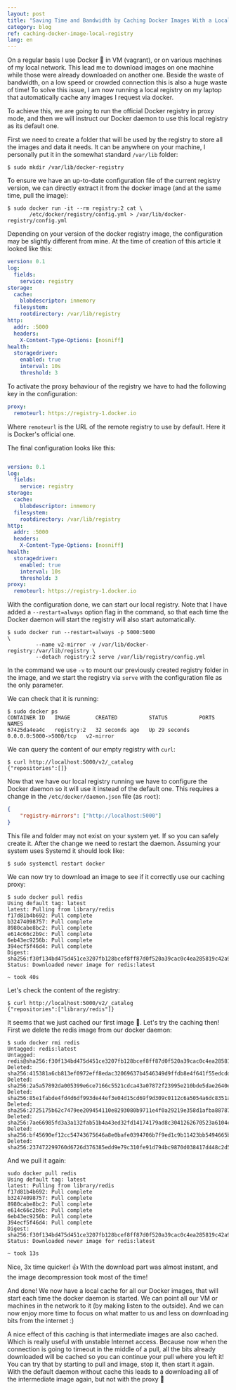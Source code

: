 ```yaml
---
layout: post
title: "Saving Time and Bandwidth by Caching Docker Images With a Local Registry"
category: blog
ref: caching-docker-image-local-registry
lang: en
---
```


On a regular basis I use Docker 🐳 in VM (vagrant), or on various machines of
my local network. This lead me to download images on one machine while those
were already downloaded on another one. Beside the waste of bandwidth, on a low
speed or crowded connection this is also a huge waste of time! To solve this
issue, I am now running a local registry on my laptop that automatically cache
any images I request via docker.

To achieve this, we are going to run the official Docker registry in proxy
mode, and then we will instruct our Docker daemon to use this local registry as
its default one.

First we need to create a folder that will be used by the registry to store all
the images and data it needs. It can be anywhere on your machine, I personally
put it in the somewhat standard `/var/lib` folder:

```
$ sudo mkdir /var/lib/docker-registry
```

To ensure we have an up-to-date configuration file of the current registry
version, we can directly extract it from the docker image (and at the same
time, pull the image):

```
$ sudo docker run -it --rm registry:2 cat \
       /etc/docker/registry/config.yml > /var/lib/docker-registry/config.yml
```

Depending on your version of the docker registry image, the configuration may
be slightly different from mine. At the time of creation of this article it
looked like this:

```yaml
version: 0.1
log:
  fields:
    service: registry
storage:
  cache:
    blobdescriptor: inmemory
  filesystem:
    rootdirectory: /var/lib/registry
http:
  addr: :5000
  headers:
    X-Content-Type-Options: [nosniff]
health:
  storagedriver:
    enabled: true
    interval: 10s
    threshold: 3
```

To activate the proxy behaviour of the registry we have to had the following
key in the configuration:

```yaml
proxy:
  remoteurl: https://registry-1.docker.io
```

Where `remoteurl` is the URL of the remote registry to use by default. Here it
is Docker's official one.

The final configuration looks like this:

```yaml

version: 0.1
log:
  fields:
    service: registry
storage:
  cache:
    blobdescriptor: inmemory
  filesystem:
    rootdirectory: /var/lib/registry
http:
  addr: :5000
  headers:
    X-Content-Type-Options: [nosniff]
health:
  storagedriver:
    enabled: true
    interval: 10s
    threshold: 3
proxy:
  remoteurl: https://registry-1.docker.io
```

With the configuration done, we can start our local registry. Note that I have
added a `--restart=always` option flag in the command, so that each time the
Docker daemon will start the registry will also start automatically.

```
$ sudo docker run --restart=always -p 5000:5000                         \
         --name v2-mirror -v /var/lib/docker-registry:/var/lib/registry \
         --detach registry:2 serve /var/lib/registry/config.yml
```

In the command we use `-v` to mount our previously created registry folder in
the image, and we start the registry via `serve` with the configuration file as
the only parameter.

We can check that it is running:

```
$ sudo docker ps
CONTAINER ID   IMAGE        CREATED          STATUS          PORTS                    NAMES
67425da4ea4c   registry:2   32 seconds ago   Up 29 seconds   0.0.0.0:5000->5000/tcp   v2-mirror
```

We can query the content of our empty registry with `curl`:

```
$ curl http://localhost:5000/v2/_catalog
{"repositories":[]}
```

Now that we have our local registry running we have to configure the Docker
daemon so it will use it instead of the default one. This requires a change in
the `/etc/docker/daemon.json` file (as `root`):

```json
{
    "registry-mirrors": ["http://localhost:5000"]
}
```

This file and folder may not exist on your system yet. If so you can safely
create it. After the change we need to restart the daemon. Assuming your
system uses Systemd it should look like:

```
$ sudo systemctl restart docker
```

We can now try to download an image to see if it correctly use our caching proxy:

```
$ sudo docker pull redis
Using default tag: latest
latest: Pulling from library/redis
f17d81b4b692: Pull complete
b32474098757: Pull complete
8980cabe8bc2: Pull complete
e614c66c2b9c: Pull complete
6eb43ec9256b: Pull complete
394ecf5f46d4: Pull complete
Digest: sha256:f30f134bd475d451ce3207fb128bcef8ff87d0f520a39cac0c4ea285819c42a9
Status: Downloaded newer image for redis:latest

~ took 40s
```

Let's check the content of the registry:

```
$ curl http://localhost:5000/v2/_catalog
{"repositories":["library/redis"]}
```

It seems that we just cached our first image 🎉. Let's try the caching then!
First we delete the redis image from our docker daemon:

```
$ sudo docker rmi redis
Untagged: redis:latest
Untagged: redis@sha256:f30f134bd475d451ce3207fb128bcef8ff87d0f520a39cac0c4ea285819c42a9
Deleted: sha256:415381a6cb813ef0972eff8edac32069637b4546349d9ffdb8e4f641f55edcdd
Deleted: sha256:2a5a57892da005399e6ce7166c5521cdca43a07872f23995e210bde5dae2640e
Deleted: sha256:85e1fabde4fd4d6df993de44ef3e04d15cd69f9d309c0112c6a5054a6dc8351a
Deleted: sha256:2725175b62c7479ee209454110e8293080b9711e4f0a29219e358d1afba88787
Deleted: sha256:7ae66985fd3a3a132fab51b4a43ed32fd14174179ad8c3041262670523a6104c
Deleted: sha256:bf45690ef12cc54743675646a8e0bafe0394706b7f9ed1c9b11423bb5494665b
Deleted: sha256:237472299760d6726d376385edd9e79c310fe91d794bc9870d038417d448c2d5
```

And we pull it again:

```
sudo docker pull redis
Using default tag: latest
latest: Pulling from library/redis
f17d81b4b692: Pull complete
b32474098757: Pull complete
8980cabe8bc2: Pull complete
e614c66c2b9c: Pull complete
6eb43ec9256b: Pull complete
394ecf5f46d4: Pull complete
Digest: sha256:f30f134bd475d451ce3207fb128bcef8ff87d0f520a39cac0c4ea285819c42a9
Status: Downloaded newer image for redis:latest

~ took 13s
```

Nice, 3x time quicker! 👍 With the download part was almost instant, and the
image decompression took most of the time!

And done! We now have a local cache for all our Docker images, that will start
each time the docker daemon is started. We can point all our VM or machines in
the network to it (by making listen to the outside). And we can now enjoy more
time to focus on what matter to us and less on downloading bits from the
internet :)

A nice effect of this caching is that intermediate images are also cached.
Which is really useful with unstable Internet access. Because now when the
connection is going to timeout in the middle of a pull, all the bits already
downloaded will be cached so you can continue your pull where you left it! You
can try that by starting to pull and image, stop it, then start it again. With
the default daemon without cache this leads to a downloading all of the
intermediate image again, but not with the proxy 👏
